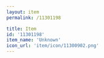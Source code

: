 ```yaml
---
layout: item
permalink: /11301198

title: Item
id: '11301198'
item_name: 'Unknown'
icon_url: 'item/icon/11300902.png'
---
```

